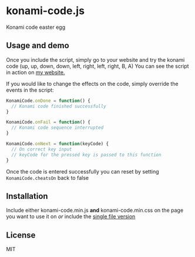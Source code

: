 # konami-code.js
Konami code easter egg

## Usage and demo
Once you include the script, simply go to your website and try the konami code (up, up, down, down, left, right, left, right, B, A)
You can see the script in action on [my website.](https://loucee.dev)

If you would like to change the effects on the code, simply override the events in the script:

```js
KonamiCode.onDone = function() {
  // Konami code finished successfully
}

KonamiCode.onFail = function() {
  // Konami code sequence interrupted
}

KonamiCode.onNext = function(keyCode) {
  // On correct key input
  // keyCode for the pressed key is passed to this function
}
```

Once the code is entered successfully you can reset by setting `KonamiCode.cheatsOn` back to false

## Installation
Include either konami-code.min.js **and** konami-code.min.css on the page you want to use it on *or* include the [single file version](https://github.com/Loucee/konami-code.js/blob/main/release/one-file/konami-code.min.js)

## License
MIT

